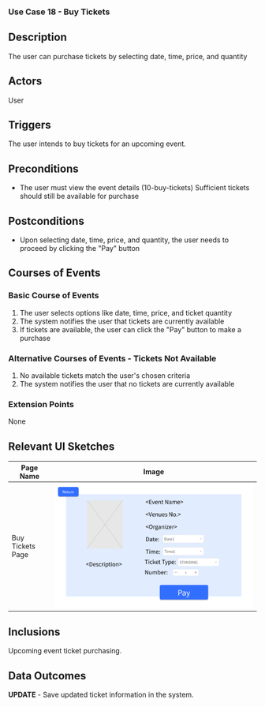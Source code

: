 ### Use Case 18 - Buy Tickets

## Description

The user can purchase tickets by selecting date, time, price, and quantity

## Actors

User

## Triggers

The user intends to buy tickets for an upcoming event.

## Preconditions

- The user must view the event details (10-buy-tickets)
Sufficient tickets should still be available for purchase

## Postconditions

- Upon selecting date, time, price, and quantity, the user needs to proceed by clicking the "Pay" button

## Courses of Events

### Basic Course of Events

1. The user selects options like date, time, price, and ticket quantity
2. The system notifies the user that tickets are currently available
3. If tickets are available, the user can click the "Pay" button to make a purchase

### Alternative Courses of Events - Tickets Not Available

1. No available tickets match the user's chosen criteria
2. The system notifies the user that no tickets are currently available

### Extension Points

None

## Relevant UI Sketches
| Page Name               | Image                                      |
|-------------------------|--------------------------------------------|
| Buy Tickets Page | ![Buy Tickets Page](UI/10-buy-tickets.png) |

## Inclusions
Upcoming event ticket purchasing.

## Data Outcomes
**UPDATE** - Save updated ticket information in the system.
